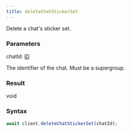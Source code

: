 ```yaml
---
title: deleteChatStickerSet
---
```


Delete a chat's sticker set.


### Parameters 

<div class="flex flex-col gap-3"><div><div class="font-mono" id="p_chatId" data-anchor><span class="font-bold">chatId</span><span class="opacity-50">:</span> <a href="/types/id"  >ID</a></div><div class="pl-3"><div class="no-margin">

The identifier of the chat. Must be a supergroup.

</div></div></div></div>

### Result 

<div class="font-mono"><span>void</span></div>

### Syntax

```ts
await client.deleteChatStickerSet(chatId);
```



